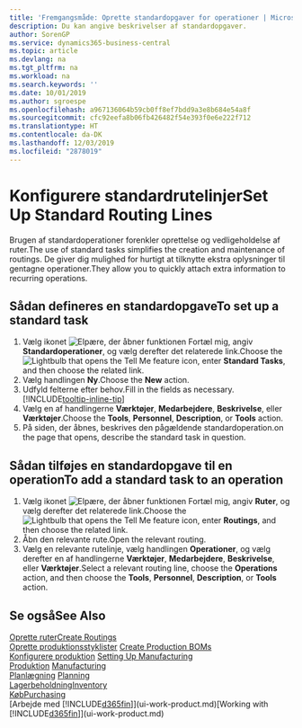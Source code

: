 ```yaml
---
title: 'Fremgangsmåde: Oprette standardopgaver for operationer | Microsoft Docs'
description: Du kan angive beskrivelser af standardopgaver.
author: SorenGP
ms.service: dynamics365-business-central
ms.topic: article
ms.devlang: na
ms.tgt_pltfrm: na
ms.workload: na
ms.search.keywords: ''
ms.date: 10/01/2019
ms.author: sgroespe
ms.openlocfilehash: a967136064b59cb0ff8ef7bdd9a3e8b684e54a8f
ms.sourcegitcommit: cfc92eefa8b06fb426482f54e393f0e6e222f712
ms.translationtype: HT
ms.contentlocale: da-DK
ms.lasthandoff: 12/03/2019
ms.locfileid: "2878019"
---
```

# <a name="set-up-standard-routing-lines"></a><span data-ttu-id="773b2-103">Konfigurere standardrutelinjer</span><span class="sxs-lookup"><span data-stu-id="773b2-103">Set Up Standard Routing Lines</span></span>
<span data-ttu-id="773b2-104">Brugen af standardoperationer forenkler oprettelse og vedligeholdelse af ruter.</span><span class="sxs-lookup"><span data-stu-id="773b2-104">The use of standard tasks simplifies the creation and maintenance of routings.</span></span> <span data-ttu-id="773b2-105">De giver dig mulighed for hurtigt at tilknytte ekstra oplysninger til gentagne operationer.</span><span class="sxs-lookup"><span data-stu-id="773b2-105">They allow you to quickly attach extra information to recurring operations.</span></span>

## <a name="to-set-up-a-standard-task"></a><span data-ttu-id="773b2-106">Sådan defineres en standardopgave</span><span class="sxs-lookup"><span data-stu-id="773b2-106">To set up a standard task</span></span>
1. <span data-ttu-id="773b2-107">Vælg ikonet ![Elpære, der åbner funktionen Fortæl mig](media/ui-search/search_small.png "Fortæl mig, hvad du vil foretage dig"), angiv **Standardoperationer**, og vælg derefter det relaterede link.</span><span class="sxs-lookup"><span data-stu-id="773b2-107">Choose the ![Lightbulb that opens the Tell Me feature](media/ui-search/search_small.png "Tell me what you want to do") icon, enter **Standard Tasks**, and then choose the related link.</span></span>
2. <span data-ttu-id="773b2-108">Vælg handlingen **Ny**.</span><span class="sxs-lookup"><span data-stu-id="773b2-108">Choose the **New** action.</span></span>
3. <span data-ttu-id="773b2-109">Udfyld felterne efter behov.</span><span class="sxs-lookup"><span data-stu-id="773b2-109">Fill in the fields as necessary.</span></span> [!INCLUDE[tooltip-inline-tip](includes/tooltip-inline-tip_md.md)]
4. <span data-ttu-id="773b2-110">Vælg en af handlingerne **Værktøjer**, **Medarbejdere**, **Beskrivelse**, eller **Værktøjer**.</span><span class="sxs-lookup"><span data-stu-id="773b2-110">Choose the **Tools**, **Personnel**, **Description**, or **Tools** action.</span></span>
5. <span data-ttu-id="773b2-111">På siden, der åbnes, beskrives den pågældende standardoperation.</span><span class="sxs-lookup"><span data-stu-id="773b2-111">on the page that opens, describe the standard task in question.</span></span>

## <a name="to-add-a-standard-task-to-an-operation"></a><span data-ttu-id="773b2-112">Sådan tilføjes en standardopgave til en operation</span><span class="sxs-lookup"><span data-stu-id="773b2-112">To add a standard task to an operation</span></span>
1. <span data-ttu-id="773b2-113">Vælg ikonet ![Elpære, der åbner funktionen Fortæl mig](media/ui-search/search_small.png "Fortæl mig, hvad du vil foretage dig"), angiv **Ruter**, og vælg derefter det relaterede link.</span><span class="sxs-lookup"><span data-stu-id="773b2-113">Choose the ![Lightbulb that opens the Tell Me feature](media/ui-search/search_small.png "Tell me what you want to do") icon, enter **Routings**, and then choose the related link.</span></span>
2. <span data-ttu-id="773b2-114">Åbn den relevante rute.</span><span class="sxs-lookup"><span data-stu-id="773b2-114">Open the relevant routing.</span></span>
3. <span data-ttu-id="773b2-115">Vælg en relevante rutelinje, vælg handlingen **Operationer**, og vælg derefter en af handlingerne **Værktøjer**, **Medarbejdere**, **Beskrivelse**, eller **Værktøjer**.</span><span class="sxs-lookup"><span data-stu-id="773b2-115">Select a relevant routing line, choose the **Operations** action, and then choose the **Tools**, **Personnel**, **Description**, or **Tools** action.</span></span>

## <a name="see-also"></a><span data-ttu-id="773b2-116">Se også</span><span class="sxs-lookup"><span data-stu-id="773b2-116">See Also</span></span>  
[<span data-ttu-id="773b2-117">Oprette ruter</span><span class="sxs-lookup"><span data-stu-id="773b2-117">Create Routings</span></span>](production-how-to-create-routings.md)  
<span data-ttu-id="773b2-118">[Oprette produktionsstyklister](production-how-to-create-production-boms.md)   </span><span class="sxs-lookup"><span data-stu-id="773b2-118">[Create Production BOMs](production-how-to-create-production-boms.md)   </span></span>  
<span data-ttu-id="773b2-119">[Konfigurere produktion](production-configure-production-processes.md) </span><span class="sxs-lookup"><span data-stu-id="773b2-119">[Setting Up Manufacturing](production-configure-production-processes.md) </span></span>  
<span data-ttu-id="773b2-120">[Produktion](production-manage-manufacturing.md)  </span><span class="sxs-lookup"><span data-stu-id="773b2-120">[Manufacturing](production-manage-manufacturing.md)  </span></span>  
<span data-ttu-id="773b2-121">[Planlægning](production-planning.md) </span><span class="sxs-lookup"><span data-stu-id="773b2-121">[Planning](production-planning.md) </span></span>  
[<span data-ttu-id="773b2-122">Lagerbeholdning</span><span class="sxs-lookup"><span data-stu-id="773b2-122">Inventory</span></span>](inventory-manage-inventory.md)  
[<span data-ttu-id="773b2-123">Køb</span><span class="sxs-lookup"><span data-stu-id="773b2-123">Purchasing</span></span>](purchasing-manage-purchasing.md)  
<span data-ttu-id="773b2-124">[Arbejde med [!INCLUDE[d365fin](includes/d365fin_md.md)]](ui-work-product.md)</span><span class="sxs-lookup"><span data-stu-id="773b2-124">[Working with [!INCLUDE[d365fin](includes/d365fin_md.md)]](ui-work-product.md)</span></span>  
